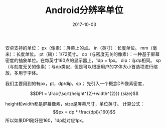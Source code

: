 ﻿---
title: Android分辨率单位
date: 2017-10-03
categories: android
tags:
- DPI
---

安卓支持的单位：
px（像素）：屏幕上的点。 
in（英寸）：长度单位。 
mm（毫米）：长度单位。 
pt（磅）：1/72英寸。 
dp（与密度无关的像素）：一种基于屏幕密度的抽象单位。在每英寸160点的显示器上，1dp = 1px。 
dip：与dp相同。 
sp（与刻度无关的像素）：与dp类似，但是可以根据用户的字体大小首选项进行缩放，多用于字体。
<!-- more -->
我们主要用到的有px，pt，dp/dip，sp；
先引入一个概念DPI像素密度，

$$DPI = \frac{\sqrt{height^{2}+width^{2}}} {size}$$

height和width都是屏幕像素，size是屏幕尺寸，单位英寸。
计算公式：
$$px = dp * \frac{dpi}{160}$$
所以如果DPI刚好是160，1dp就对应1px。
